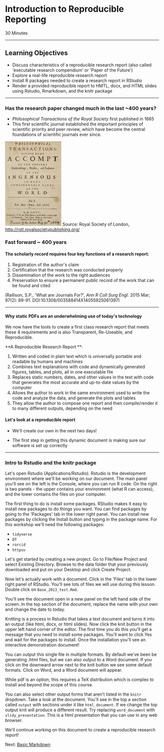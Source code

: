 
#  Introduction to Reproducible Reporting
30 Minutes

-------------------------

## Learning Objectives

* Discuss characteristics of a reproducible research report (also called 'executable research compendium' or 'Paper of the Future')
* Explore a real-life reproducible research report
* Install R packages needed to create a research report in RStudio
* Render a provided reproducible report to HMTL, docx, and HTML slides using Rstudio, Rmarkdown, and the knitr package

----------------------------------------------------

### Has the research paper changed much in the last ~400 years?

- _Philosophical Transactions of the Royal Society_ first published in 1665  
-  This first scientific journal established the important principles of scientific priority and peer review, which have become the central foundations of scientific journals ever since.

![Transactions of the Royal Society, 1714](img/transactions.gif)
Source: Royal Society of London, <http://rstl.royalsocietypublishing.org/>

### Fast forward ~ 400 years

#### The scholarly record requires four key functions of a research report:
1. Registration of the author's claim
2. Certification that the research was conducted properly
3. Dissemination of the work to the right audiences
4. Preservation to ensure a permanent public record of the work that can be found and cited

(Rallison, S.P., 'What are Journals For?', _Ann R Coll Surg Engl._ 2015 Mar; 97(2): 89-91. DOI:10.1308/003588414X14055925061397)

*****

#### Why static PDFs are an underwhelming use of today's technology

We now have the tools to create a first class research report that meets these 4 requirements and is also Transparent, Re-Useable, and Reproducible. 

**A Reproducible Research Report **:

1. Written and coded in plain text which is universally portable and readable by humans and machines
1. Combines text explanations with code and dynamically generated figures, tables, and plots, all in one executable file
1. Replaces static numbers, dates, and other values in the text with code that generates the most accurate and up-to-date values by the computer
1. Allows the author to work in the same environment used to write the code and analyze the data, and generate the plots and tables
1. They allow the author to compose one report and then compile/render it to many different outputs, depending on the need


#### Let's look at a reproducible report 

- We'll create our own in the next two days!

- The first step in getting this dynamic document is making sure our software
  is set up correctly

*****
### Intro to Rstudio and the knitr package

Let's open Rstudio (Applications/Rstudio).  Rstudio is the development
environment where we'll be working on our document.  The main panel you'll see
on the left is the Console, where you can run R code.  On the right is two
panels - the upper contains your environment (what R can access), and the lower
contains the files on your computer.

The first thing to do is install some packages.  RStudio makes it easy to
install new packages to do things you want.  You can find packages by going to
the 'Packages' tab in the lower right panel.  You can install new packages by
clicking the Install button and typing in the package name.  For this workshop
we'll need the following packages:

- `tidyverse`
- `DT`
- `rorcid`
- `httpuv`

Let's get started by creating a new project.  Go to File/New Project and select
Existing Directory.  Browse to the data folder that your previously
downloaded and put on your Desktop and click Create Project.  

Now let's actually work with a document.  Click in the 'Files' tab in the lower
right panel of RStudio.  You'll see lots of files we will use during this lesson.  Double click on
`Base_2013_test.Rmd`.  

You'll see the document open in a new panel on the left hand side of the
screen.  In the top section of the document, replace the name with your own and change the date to today.  

Knitting is a process in Rstudio that takes a text document and turns it into
an output (like html, docx, or html slides).  Now click the knit button in the upper
left hand corner of the editor.    The first
time you do this you'll get a message that you need to install some packages.
You'll want to click Yes and wait for the packages to install.  Once the
installation you'll see an interactive demonstration document!

You can output this single file in multiple formats.  By default we've been be
generating .html files, but we can also output to a Word document.  If you
click on the downward arrow next to the knit button we see some default
formats.  Click on Word, and a Word document will appear.  

While pdf is an option, this requires a TeX distribution which is complex to
install and beyond the scope of  this course.

You can also select other output forms that aren't listed in the `knitr`
dropdown.  Take a look at the document.  You'll see in the top a section called
`output` with sections under it like `html_document`.  If we change the top
output knit will produce a different result.  Try replacing `word_document`
with `slidy_presentation`.  This is a html presentation that you can use in 
any web browser.

We'll continue working on this document to create a reproducible research report!

Next: [Basic Markdown](01-markdown.html)

